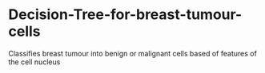 # Decision-Tree-for-breast-tumour-cells
Classifies breast tumour into benign or malignant cells based of features of the cell nucleus
